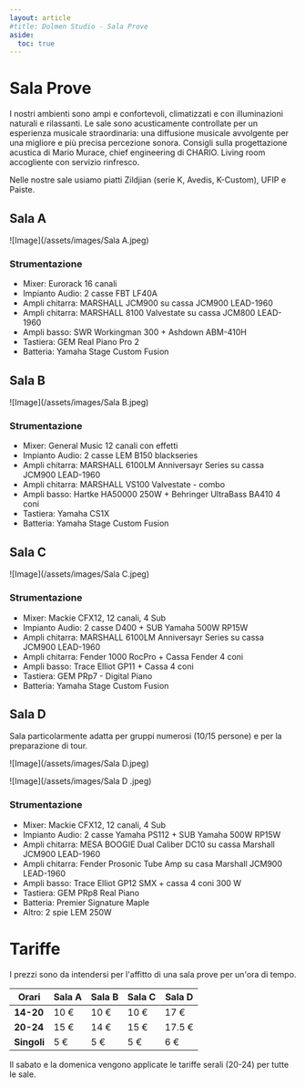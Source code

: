 ```yaml
---
layout: article
#title: Dolmen Studio - Sala Prove
aside:
  toc: true
---
```


# Sala Prove

I nostri ambienti sono ampi e confortevoli, climatizzati e con illuminazioni naturali e rilassanti. Le sale sono acusticamente controllate per un esperienza musicale straordinaria: una diffusione musicale avvolgente per una migliore e più precisa percezione sonora. Consigli sulla progettazione acustica di Mario Murace, chief engineering di CHARIO. Living room accogliente con servizio rinfresco.

Nelle nostre sale usiamo piatti Zildjian (serie K, Avedis, K-Custom), UFIP e Paiste.

## Sala A

![Image](/assets/images/Sala A.jpeg)

### Strumentazione

- Mixer: Eurorack 16 canali
- Impianto Audio: 2 casse FBT LF40A
- Ampli chitarra: MARSHALL JCM900 su cassa JCM900 LEAD-1960
- Ampli chitarra: MARSHALL 8100 Valvestate su cassa JCM800 LEAD-1960
- Ampli basso: SWR Workingman 300 + Ashdown ABM-410H
- Tastiera: GEM Real Piano Pro 2
- Batteria: Yamaha Stage Custom Fusion

## Sala B

![Image](/assets/images/Sala B.jpeg)

### Strumentazione

- Mixer: General Music 12 canali con effetti
- Impianto Audio: 2 casse LEM B150 blackseries
- Ampli chitarra: MARSHALL 6100LM Anniversayr Series su cassa JCM900 LEAD-1960
- Ampli chitarra: MARSHALL VS100 Valvestate - combo
- Ampli basso: Hartke HA50000 250W + Behringer UltraBass BA410 4 coni
- Tastiera: Yamaha CS1X
- Batteria: Yamaha Stage Custom Fusion

## Sala C

![Image](/assets/images/Sala C.jpeg)

### Strumentazione

- Mixer: Mackie CFX12, 12 canali, 4 Sub
- Impianto Audio: 2 casse D400 + SUB Yamaha 500W RP15W
- Ampli chitarra: MARSHALL 6100LM Anniversayr Series su cassa JCM900 LEAD-1960
- Ampli chitarra: Fender 1000 RocPro + Cassa Fender 4 coni
- Ampli basso: Trace Elliot GP11 + Cassa 4 coni
- Tastiera: GEM PRp7 - Digital Piano
- Batteria: Yamaha Stage Custom Fusion

## Sala D

Sala particolarmente adatta per gruppi numerosi (10/15 persone) e per la preparazione di tour.

![Image](/assets/images/Sala D.jpeg)

![Image](/assets/images/Sala D .jpeg)

### Strumentazione

- Mixer: Mackie CFX12, 12 canali, 4 Sub
- Impianto Audio: 2 casse Yamaha PS112 + SUB Yamaha 500W RP15W
- Ampli chitarra: MESA BOOGIE Dual Caliber DC10 su cassa Marshall JCM900 LEAD-1960
- Ampli chitarra: Fender Prosonic Tube Amp su casa Marshall JCM900 LEAD-1960
- Ampli basso: Trace Elliot GP12 SMX + cassa 4 coni 300 W
- Tastiera: GEM PRp8 Real Piano
- Batteria: Premier Signature Maple
- Altro: 2 spie LEM 250W

# Tariffe

I prezzi sono da intendersi per l'affitto di una sala prove per un'ora di tempo.

| Orari       | Sala A | Sala B | Sala C | Sala D |
| ----------- | ------ | ------ | ------ | ------ |
| **14-20**   | 10 €   | 10 €   | 10 €   | 17 €   |
| **20-24**   | 15 €   | 14 €   | 15 €   | 17.5 € |
| **Singoli** | 5 €    | 5 €    | 5 €    | 6 €    |

Il sabato e la domenica vengono applicate le tariffe serali (20-24) per tutte le sale.
